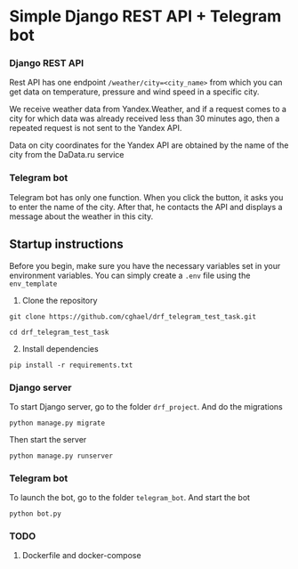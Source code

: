 # Simple Django REST API + Telegram bot
### Django REST API

Rest API has one endpoint `/weather/city=<city_name>` from which you can get data on temperature, pressure and wind speed in a specific city.

We receive weather data from Yandex.Weather, and if a request comes to a city for which data was already received less than 30 minutes ago, then a repeated request is not sent to the Yandex API.

Data on city coordinates for the Yandex API are obtained by the name of the city from the DaData.ru service

### Telegram bot

Telegram bot has only one function. When you click the button, it asks you to enter the name of the city. After that, he contacts the API and displays a message about the weather in this city.

## Startup instructions

Before you begin, make sure you have the necessary variables set in your environment variables. You can simply create a `.env` file using the `env_template`

1. Clone the repository
```commandline
git clone https://github.com/cghael/drf_telegram_test_task.git

cd drf_telegram_test_task
```
2. Install dependencies
```commandline
pip install -r requirements.txt
```
### Django server
To start Django server, go to the folder `drf_project`.
And do the migrations
```commandline
python manage.py migrate
```
Then start the server
```commandline
python manage.py runserver
```
### Telegram bot
To launch the bot, go to the folder `telegram_bot`.
And start the bot
```commandline
python bot.py
```
### TODO
1. Dockerfile and docker-compose
